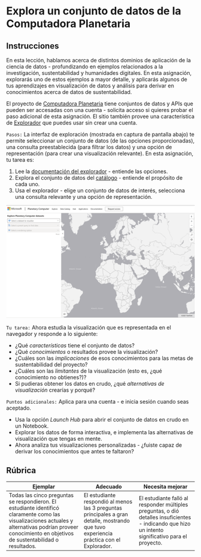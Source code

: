 # Explora un conjunto de datos de la Computadora Planetaria

## Instrucciones

En esta lección, hablamos acerca de distintos dominios de aplicación de la ciencia de datos - profundizando en ejemplos relacionados a la investigación, sustentabilidad y humanidades digitales. En esta asignación, explorarás uno de estos ejemplos a mayor detalle, y aplicarás algunos de tus aprendizajes en visualización de datos y análisis para derivar en conocimientos acerca de datos de sustentabilidad.

El proyecto de [Computadora Planetaria](https://planetarycomputer.microsoft.com/) tiene conjuntos de datos y APIs que pueden ser accesadas con una cuenta - solicita acceso si quieres probar el paso adicional de esta asignación. El sitio también provee una característica de [Explorador](https://planetarycomputer.microsoft.com/explore) que puedes usar sin crear una cuenta.


`Pasos:`
La interfaz de exploración (mostrada en captura de pantalla abajo) te permite seleccionar un conjunto de datos (de las opciones proporcionadas), una consulta preestablecida (para filtrar los datos) y una opción de representación (para crear una visualización relevante). En esta asignación, tu tarea es:

 1. Lee la [documentación del explorador](https://planetarycomputer.microsoft.com/docs/overview/explorer/) - entiende las opciones.
 2. Explora el conjunto de datos del [catálogo](https://planetarycomputer.microsoft.com/catalog) - entiende el propósito de cada uno.
 3. Usa el explorador - elige un conjunto de datos de interés, selecciona una consulta relevante y una opción de representación.

![El explorador de la Computadora Planetaria](../images/planetary-computer-explorer.png)

`Tu tarea:`
Ahora estudia la visualización que es representada en el navegador y responde a lo siguiente:
 * ¿Qué _características_ tiene el conjunto de datos?
 * ¿Qué _conocimientos_ o resultados provee la visualización?
 * ¿Cuáles son las _implicaciones_ de esos conocimientos para las metas de sustentabilidad del proyecto?
 * ¿Cuáles son las _limitantes_ de la visualización (esto es, ¿qué conocimiento no obtienes?)?
 * Si pudieras obtener los datos en crudo, ¿qué _alternativas de visualización_ crearías y porqué?

`Puntos adicionales:`
Aplica para una cuenta - e inicia sesión cuando seas aceptado.
 * Usa la opción _Launch Hub_ para abrir el conjunto de datos en crudo en un Notebook.
* Explorar los datos de forma interactiva, e implementa las alternativas de visualización que tengas en mente.
* Ahora analiza tus visualizaciones personalizadas - ¿fuiste capaz de derivar los conocimientos que antes te faltaron?

## Rúbrica

Ejemplar | Adecuado | Necesita mejorar
--- | --- | -- |
Todas las cinco preguntas se respondieron. El estudiante identificó claramente como las visualizaciones actuales y alternativas podrían proveer conocimiento en objetivos de sustentabilidad o resultados. | El estudiante respondió al menos las 3 preguntas principales a gran detalle, mostrando que tuvo experiencia práctica con el Explorador. | El estudiante falló al responder múltiples preguntas, o dió detalles insuficientes - indicando que hizo un intento significativo para el proyecto. |